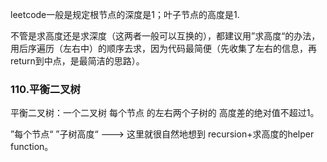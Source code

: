 leetcode一般是规定根节点的深度是1；叶子节点的高度是1.

不管是求高度还是求深度（这两者一般可以互换的），都建议用”求高度“的办法，用后序遍历（左右中）的顺序去求，因为代码最简便（先收集了左右的信息，再return到中点，是最简洁的思路）。

### 110.平衡二叉树

平衡二叉树：一个二叉树 每个节点 的左右两个子树的 高度差的绝对值不超过1。

”每个节点“ ”子树高度“ ---> 这里就很自然地想到 recursion+求高度的helper function。
